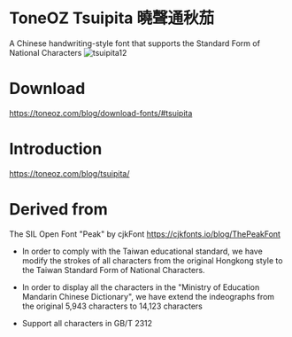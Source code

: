 # ToneOZ Tsuipita 曉聲通秋茄
A Chinese handwriting-style font that supports the Standard Form of National Characters
![tsuipita12](https://github.com/jeffreyxuan/toneoz-font-tsuipita/assets/14179988/cf31d9ff-b8a5-4f58-b855-8466fb06afe9)

# Download
https://toneoz.com/blog/download-fonts/#tsuipita

# Introduction
https://toneoz.com/blog/tsuipita/

# Derived from 
The SIL Open Font "Peak" by cjkFont
https://cjkfonts.io/blog/ThePeakFont

- In order to comply with the Taiwan educational standard, we have modify the strokes of all characters from the original Hongkong style to the Taiwan Standard Form of National Characters.
  
- In order to display all the characters in the "Ministry of Education Mandarin Chinese Dictionary", we have extend the indeographs from the original 5,943 characters to 14,123 characters

- Support all characters in GB/T 2312
